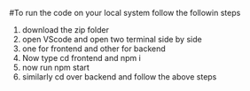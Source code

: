 #To run the code on your local system follow the followin steps
1. download the zip folder
2. open VScode and open two terminal side by side
3. one for frontend and other for backend
4. Now type cd frontend and npm i
5. now run npm start
6. similarly cd over backend and follow the above steps
